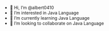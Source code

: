 - 👋 Hi, I’m @albert0410
- 👀 I’m interested in Java Language
- 🌱 I’m currently learning Java Language
- 💞️ I’m looking to collaborate on Java Language

<!---
albert0410/albert0410 is a ✨ special ✨ repository because its `README.md` (this file) appears on your GitHub profile.
You can click the Preview link to take a look at your changes.
--->

